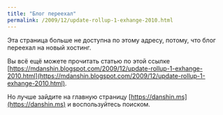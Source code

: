 ```yaml
---
title: "Блог переехал"
permalink: /2009/12/update-rollup-1-exhange-2010.html
---
```

Эта страница больше не доступна по этому адресу, потому, что блог переехал на новый хостинг.

Вы всё ещё можете прочитать статью по этой ссылке [https://mdanshin.blogspot.com/2009/12/update-rollup-1-exhange-2010.html](https://mdanshin.blogspot.com/2009/12/update-rollup-1-exhange-2010.html).

Но лучше зайдите на главную страницу [https://danshin.ms](https://danshin.ms) и воспользуйтесь поиском.